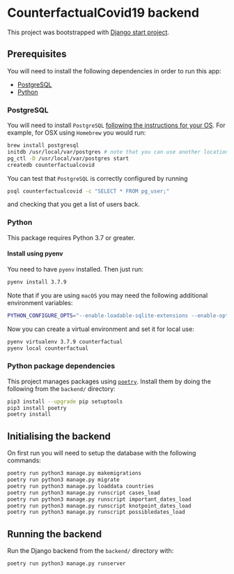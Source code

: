 # CounterfactualCovid19 backend
This project was bootstrapped with [Django start project](https://docs.djangoproject.com/en/3.1/ref/django-admin/#startproject).

## Prerequisites
You will need to install the following dependencies in order to run this app:

- [PostgreSQL](#postgresql)
- [Python](#python)

### PostgreSQL

You will need to install `PostgreSQL` [following the instructions for your OS](https://www.postgresql.org/download/). For example, for OSX using `Homebrew` you would run:

```bash
brew install postgresql
initdb /usr/local/var/postgres # note that you can use another location if preferred
pg_ctl -D /usr/local/var/postgres start
createdb counterfactualcovid
```

You can test that `PostgreSQL` is correctly configured by running

```bash
psql counterfactualcovid -c "SELECT * FROM pg_user;"
```

and checking that you get a list of users back.

### Python

This package requires Python 3.7 or greater.

#### Install using pyenv

You need to have `pyenv` installed. Then just run:

```bash
pyenv install 3.7.9
```

Note that if you are using `macOS` you may need the following additional environment variables:

```bash
PYTHON_CONFIGURE_OPTS="--enable-loadable-sqlite-extensions --enable-optimizations --with-openssl=$(brew --prefix openssl)" LDFLAGS="${LDFLAGS} -L/usr/local/opt/sqlite/lib" CPPFLAGS="${CPPFLAGS} -I/usr/local/opt/sqlite/include" pyenv install 3.7.9
```

Now you can create a virtual environment and set it for local use:

```bash
pyenv virtualenv 3.7.9 counterfactual
pyenv local counterfactual
```

### Python package dependencies

This project manages packages using [`poetry`](https://python-poetry.org/). Install them by doing the following from the `backend/` directory:

```bash
pip3 install --upgrade pip setuptools
pip3 install poetry
poetry install
```

## Initialising the backend

On first run you will need to setup the database with the following commands:

```bash
poetry run python3 manage.py makemigrations
poetry run python3 manage.py migrate
poetry run python3 manage.py loaddata countries 
poetry run python3 manage.py runscript cases_load 
poetry run python3 manage.py runscript important_dates_load
poetry run python3 manage.py runscript knotpoint_dates_load
poetry run python3 manage.py runscript possibledates_load 
```

## Running the backend

Run the Django backend from the `backend/` directory with:

```bash
poetry run python3 manage.py runserver
```
